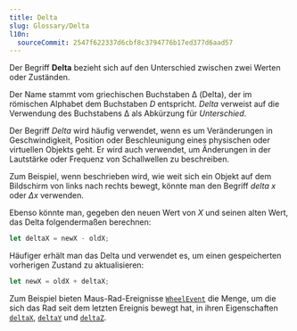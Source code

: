 ```yaml
---
title: Delta
slug: Glossary/Delta
l10n:
  sourceCommit: 2547f622337d6cbf8c3794776b17ed377d6aad57
---
```


Der Begriff **Delta** bezieht sich auf den Unterschied zwischen zwei Werten oder Zuständen.

Der Name stammt vom griechischen Buchstaben Δ (Delta), der im römischen Alphabet dem Buchstaben _D_ entspricht. _Delta_ verweist auf die Verwendung des Buchstabens Δ als Abkürzung für _Unterschied_.

Der Begriff _Delta_ wird häufig verwendet, wenn es um Veränderungen in Geschwindigkeit, Position oder Beschleunigung eines physischen oder virtuellen Objekts geht. Er wird auch verwendet, um Änderungen in der Lautstärke oder Frequenz von Schallwellen zu beschreiben.

Zum Beispiel, wenn beschrieben wird, wie weit sich ein Objekt auf dem Bildschirm von links nach rechts bewegt, könnte man den Begriff _delta x_ oder _Δx_ verwenden.

Ebenso könnte man, gegeben den neuen Wert von _X_ und seinen alten Wert, das Delta folgendermaßen berechnen:

```js
let deltaX = newX - oldX;
```

Häufiger erhält man das Delta und verwendet es, um einen gespeicherten vorherigen Zustand zu aktualisieren:

```js
let newX = oldX + deltaX;
```

Zum Beispiel bieten Maus-Rad-Ereignisse [`WheelEvent`](/de/docs/Web/API/WheelEvent) die Menge, um die sich das Rad seit dem letzten Ereignis bewegt hat, in ihren Eigenschaften [`deltaX`](/de/docs/Web/API/WheelEvent/deltaX), [`deltaY`](/de/docs/Web/API/WheelEvent/deltaY) und [`deltaZ`](/de/docs/Web/API/WheelEvent/deltaZ).
